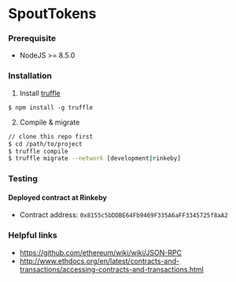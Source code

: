 # SpoutTokens

### Prerequisite

  - NodeJS >= 8.5.0

### Installation

  1. Install [truffle](https://github.com/trufflesuite/truffle)

  `$ npm install -g truffle`

  2. Compile & migrate

  ```sh
  // clone this repo first
  $ cd /path/to/project
  $ truffle compile
  $ truffle migrate --network [development|rinkeby]
  ```

### Testing

#### Deployed contract at Rinkeby

  - Contract address: `0x8155c5bDDBE64Fb9469F335A6aFF3345725f8aA2`

### Helpful links

  - https://github.com/ethereum/wiki/wiki/JSON-RPC
  - http://www.ethdocs.org/en/latest/contracts-and-transactions/accessing-contracts-and-transactions.html
